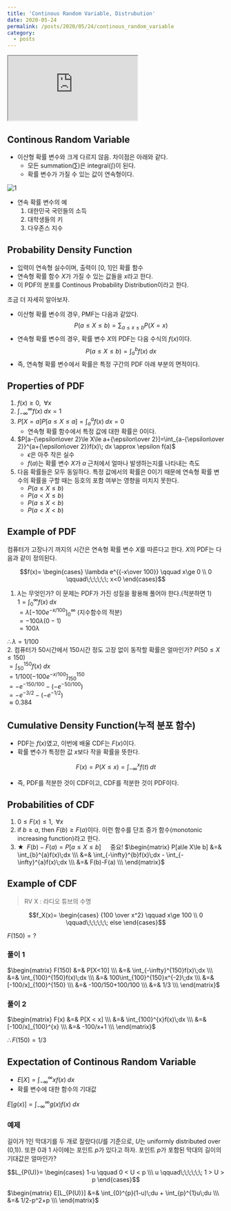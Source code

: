 ```yaml
---
title: 'Continous Random Variable, Distrubution'
date: 2020-05-24
permalink: /posts/2020/05/24/continous_random_variable
category:
  - posts
---
```


<iframe src="https://www.youtube.com/embed/d58jRlAcUkg"> </iframe>  

## Continous Random Variable
- 이산형 확률 변수와 크게 다르지 않음. 차이점은 아래와 같다.
	- 모든 summation($\sum$)은 integral($\int$)이 된다.
	- 확률 변수가 가질 수 있는 값이 연속형이다.

![1](https://user-images.githubusercontent.com/26649034/82829633-b12ad200-9eee-11ea-917e-19e9100ee16b.png)

- 연속 확률 변수의 예
	1. 대한민국 국민들의 소득
	2. 대학생들의 키
	3. 다우존스 지수

## Probability Density Function
- 입력이 연속형 실수이며, 출력이 [0, 1]인  확률 함수
- 연속형 확률 함수 $X$가 가질 수 있는 값들을 $x$라고 한다.
- 이 PDF의 분포를 Continous Probability Distribution이라고 한다.

조금 더 자세히 알아보자.

- 이산형 확률 변수의 경우, PMF는 다음과 같았다.  
$$P(a\le X\le b)=\sum_{a\le x \le b}P(X=x)$$
- 연속형 확률 변수의 경우, 확률 변수 $X$의 PDF는 다음 수식의 $f(x)$이다.
$$P(a\le X\le b)=\int_{a}^{b}f(x)\;dx$$
- 즉, 연속형 확률 변수에서 확률은 특정 구간의 PDF 아래 부분의 면적이다.

## Properties of PDF
1. $f(x)\ge 0, \;\;\forall x$
2. $\int_{-\infty}^{\infty}f(x)\; dx=1$
3. $P[X=a]P[a\le X \le a]=\int_{a}^{a}f(x)\; dx=0$
	- 연속형 확률 함수에서 특정 값에 대한 확률은 0이다.
4. $P[a-{\epsilon\over 2}\le X\le a+{\epsilon\over 2}]=\int_{a-{\epsilon\over 2}}^{a+{\epsilon\over 2}}f(x)\; dx \approx \epsilon f(a)$
	- $\epsilon$은 아주 작은 실수
	- $f(a)$는 확률 변수 $X$가 $a$ 근처에서 얼마나 발생하는지를 나타내는 측도
5. 다음 확률들은 모두 동일하다. 특정 값에서의 확률은 0이기 때문에 연속형 확률 변수의 확률을 구할 때는 등호의 포함 여부는 영향을 미치지 못한다.
	- $P(a\le X\le b)$
	- $P(a< X\le b)$
	- $P(a\le X< b)$
	- $P(a< X< b)$

## Example of PDF
컴퓨터가 고장나기 까지의 시간은 연속형 확률 변수 $X$를 따른다고 한다. $X$의 PDF는 다음과 같이 정의된다.

$$f(x)=
\begin{cases}
\lambda e^{{-x\over 100}} \qquad x\ge 0 \\
0 \qquad\;\;\;\;\;\; x<0
\end{cases}$$

1.  $\lambda$는 무엇인가?
이 문제는 PDF가 가진 성질을 활용해 풀어야 한다.(적분하면 1)  
$1=\int_{0}^{\infty}f(x)\;dx$  
$=\lambda[-100e^{-x/100}]_{0}^{\infty}$  (지수함수의 적분)  
$=-100\lambda(0-1)$  
$=100\lambda$  

$\therefore \lambda=1/100$  
2. 컴퓨터가 50시간에서 150시간 정도 고장 없이 동작할 확률은 얼마인가?
$P(50\le X\le 150)$  
$=\int_{50}^{150}f(x)\;dx$  
$=1/100[-100e^{-x/100}]^{150}_{150}$  
$=-e^{-150/100}-(-e^{-50/100})$  
$=-e^{-3/2}-(-e^{-1/2})$  
$\approx 0.384$  

## Cumulative Density Function(누적 분포 함수)
- PDF는 $f(x)$였고, 이번에 배울 CDF는 $F(x)$이다.
- 확률 변수가 특정한 값 $x$보다 작을 확률을 뜻한다.

$$F(x)=P(X\le x)=\int_{-\infty}^{x}f(t)\; dt$$

- 즉, PDF를 적분한 것이 CDF이고, CDF를 적분한 것이 PDF이다.

## Probabilities of CDF
1. $0\le F(x)\le 1, \;\; \forall x$
2. if $b\ge a$, then $F(b)\ge F(a)$이다. 이런 함수를 단조 증가 함수(monotonic increasing function)라고 한다.
3. $\bigstar \;\;F(b)-F(a)=P[a\le X\le b]\;\;\;\;\;$    중요!
$\begin{matrix}
P[a\le X\le b] 
&=& \int_{b}^{a}f(x)\;dx \\\
&=& \int_{-\infty}^{b}f(x)\;dx - \int_{-\infty}^{a}f(x)\;dx \\\
&=& F(b)-F(a) \\\
\end{matrix}$

## Example of CDF
> RV X : 라디오 튜브의 수명

$$f_X(x)=
\begin{cases}
{100 \over x^2} \qquad x\ge 100 \\
0 \qquad\;\;\;\;\;\; else
\end{cases}$$

$F(150)=?$

### 풀이 1 

$\begin{matrix}
F(150)
&=& P[X<10] \\\
&=& \int_{-\infty}^{150}f(x)\;dx \\\
&=& \int_{100}^{150}f(x)\;dx \\\
&=& 100\int_{100}^{150}x^{-2}\;dx \\\
&=& [-100/x]_{100}^{150} \\\
&=& -100/150+100/100 \\\
&=& 1/3 \\\
\end{matrix}$

### 풀이 2
$\begin{matrix}
F(x)
&=& P[X < x] \\\
&=& \int_{100}^{x}f(x)\;dx \\\
&=& [-100/x]_{100}^{x} \\\
&=& -100/x+1 \\\
\end{matrix}$

$\therefore F(150)=1/3$

## Expectation of Continous Random Variable
- $E[X]=\int_{-\infty}^{\infty} xf(x)\; dx$
- 확률 변수에 대한 함수의 기대값

$E[g(x)] = \int_{-\infty}^{\infty} g(x) f(x) \; dx$


### 예제
길이가 1인 막대기를 두 개로 잘랐다($U$를 기준으로, $U$는 uniformly distributed over (0,1)). 또한 0과 1 사이에는 포인트 $p$가 있다고 하자. 포인트 $p$가 포함된 막대의 길이의 기대값은 얼마인가?

$$L_{P(U)}=
\begin{cases}
1-u \qquad 0 < U < p \\\
u \qquad\;\;\;\;\;\; 1 > U > p
\end{cases}$$

$\begin{matrix}
E[L_{P(U)}]
&=& \int_{0}^{p}(1-u)\;du + \int_{p}^{1}u\;du \\\
&=& 1/2-p^2+p \\\
\end{matrix}$